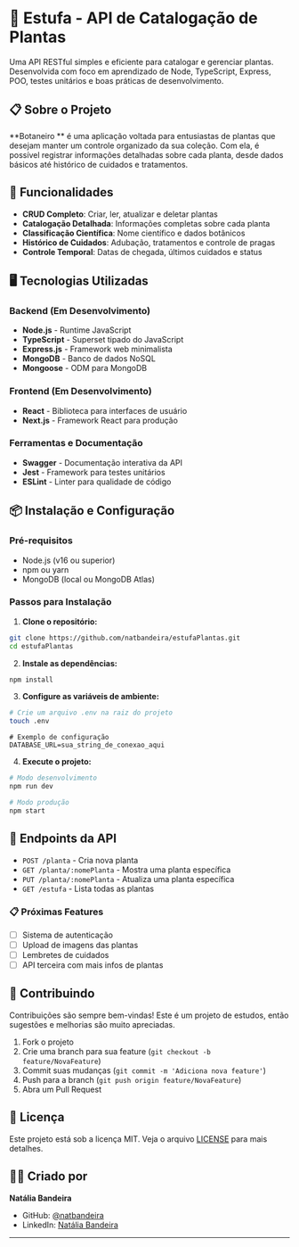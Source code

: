 # 🌱 Estufa - API de Catalogação de Plantas

Uma API RESTful simples e eficiente para catalogar e gerenciar plantas. Desenvolvida com foco em aprendizado de Node, TypeScript, Express, POO, testes unitários e boas práticas de desenvolvimento.

## 📋 Sobre o Projeto

**Botaneiro ** é uma aplicação voltada para entusiastas de plantas que desejam manter um controle organizado da sua coleção. Com ela, é possível registrar informações detalhadas sobre cada planta, desde dados básicos até histórico de cuidados e tratamentos.

## 🌿 Funcionalidades

- **CRUD Completo**: Criar, ler, atualizar e deletar plantas
- **Catalogação Detalhada**: Informações completas sobre cada planta
- **Classificação Científica**: Nome científico e dados botânicos
- **Histórico de Cuidados**: Adubação, tratamentos e controle de pragas
- **Controle Temporal**: Datas de chegada, últimos cuidados e status

## 🖥️ Tecnologias Utilizadas

### Backend (Em Desenvolvimento)
- **Node.js** - Runtime JavaScript
- **TypeScript** - Superset tipado do JavaScript
- **Express.js** - Framework web minimalista
- **MongoDB** - Banco de dados NoSQL
- **Mongoose** - ODM para MongoDB

### Frontend (Em Desenvolvimento)
- **React** - Biblioteca para interfaces de usuário
- **Next.js** - Framework React para produção

### Ferramentas e Documentação
- **Swagger** - Documentação interativa da API
- **Jest** - Framework para testes unitários
- **ESLint** - Linter para qualidade de código

## 📦 Instalação e Configuração

### Pré-requisitos
- Node.js (v16 ou superior)
- npm ou yarn
- MongoDB (local ou MongoDB Atlas)

### Passos para Instalação

1. **Clone o repositório:**
```bash
git clone https://github.com/natbandeira/estufaPlantas.git
cd estufaPlantas
```

2. **Instale as dependências:**
```bash
npm install
```

3. **Configure as variáveis de ambiente:**
```bash
# Crie um arquivo .env na raiz do projeto
touch .env
```

```env
# Exemplo de configuração
DATABASE_URL=sua_string_de_conexao_aqui
```

4. **Execute o projeto:**
```bash
# Modo desenvolvimento
npm run dev

# Modo produção
npm start
```

## 📡 Endpoints da API

- `POST /planta` - Cria nova planta
- `GET /planta/:nomePlanta` - Mostra uma planta específica
- `PUT /planta/:nomePlanta` - Atualiza uma planta específica
- `GET /estufa` - Lista todas as plantas

### 📋 Próximas Features
- [ ] Sistema de autenticação
- [ ] Upload de imagens das plantas
- [ ] Lembretes de cuidados
- [ ] API terceira com mais infos de plantas

## 🤝 Contribuindo

Contribuições são sempre bem-vindas! Este é um projeto de estudos, então sugestões e melhorias são muito apreciadas.

1. Fork o projeto
2. Crie uma branch para sua feature (`git checkout -b feature/NovaFeature`)
3. Commit suas mudanças (`git commit -m 'Adiciona nova feature'`)
4. Push para a branch (`git push origin feature/NovaFeature`)
5. Abra um Pull Request

## 📝 Licença

Este projeto está sob a licença MIT. Veja o arquivo [LICENSE](LICENSE) para mais detalhes.

## 👩‍💻 Criado por

**Natália Bandeira**
- GitHub: [@natbandeira](https://github.com/natbandeira)
- LinkedIn: [Natália Bandeira](https://linkedin.com/in/nataliabandeira)

---

<!-- <div align="center">
  <sub>Feito com 💚 e muito ☕ por uma apaixonada por plantas e tecnologia!</sub>
</div> -->
